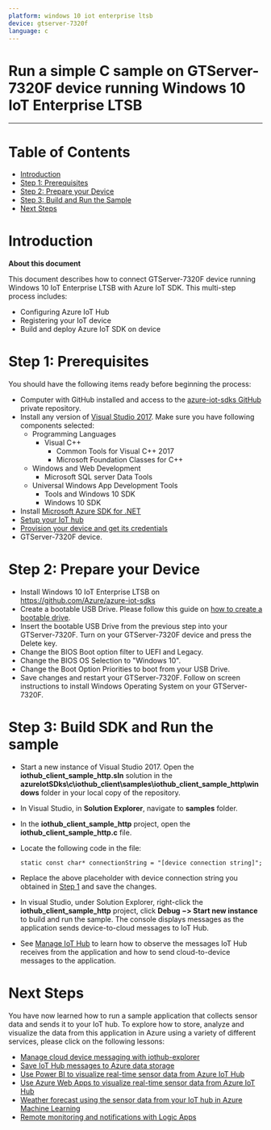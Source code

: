 ```yaml
---
platform: windows 10 iot enterprise ltsb
device: gtserver-7320f
language: c
---
```


Run a simple C sample on GTServer-7320F device running Windows 10 IoT Enterprise LTSB
===
---

# Table of Contents

-   [Introduction](#Introduction)
-   [Step 1: Prerequisites](#Prerequisites)
-   [Step 2: Prepare your Device](#PrepareDevice)
-   [Step 3: Build and Run the Sample](#Build)
-   [Next Steps](#NextSteps)

<a name="Introduction"></a>
# Introduction

**About this document**

This document describes how to connect GTServer-7320F device running Windows 10 IoT Enterprise LTSB with Azure IoT SDK. This multi-step process includes:
-   Configuring Azure IoT Hub
-   Registering your IoT device
-   Build and deploy Azure IoT SDK on device

<a name="Prerequisites"></a>
# Step 1: Prerequisites

You should have the following items ready before beginning the process:

-   Computer with GitHub installed and access to the [azure-iot-sdks GitHub](https://github.com/Azure/azure-iot-sdks) private repository.
-   Install any version of [Visual Studio 2017](https://www.visualstudio.com/downloads/download-visual-studio-vs.aspx). 
    Make sure you have following components selected:
    -   Programming Languages
        -   Visual C++
            -   Common Tools for Visual C++ 2017
            -   Microsoft Foundation Classes for C++
    -   Windows and Web Development
        -   Microsoft SQL server Data Tools
    -   Universal Windows App Development Tools
        -   Tools and Windows 10 SDK
        -   Windows 10 SDK
-   Install [Microsoft Azure SDK for .NET](http://www.microsoft.com/download/details.aspx?id=48178)
-   [Setup your IoT hub][lnk-setup-iot-hub]
-   [Provision your device and get its credentials][lnk-manage-iot-hub]
-   GTServer-7320F device.   

<a name="PrepareDevice"></a>
# Step 2: Prepare your Device
 
-   Install Windows 10 IoT Enterprise LTSB on <https://github.com/Azure/azure-iot-sdks>
-   Create a bootable USB Drive. Please follow this guide on [how to create a bootable drive](https://www.microsoft.com/en-us/download/windows-usb-dvd-download-tool).
-   Insert the bootable USB Drive from the previous step into your GTServer-7320F. Turn on your GTServer-7320F device and press the Delete key.
-   Change the BIOS Boot option filter to UEFI and Legacy.
-   Change the BIOS OS Selection to "Windows 10".
-   Change the Boot Option Priorities to boot from your USB Drive.
-   Save changes and restart your GTServer-7320F. Follow on screen instructions to install Windows Operating System on your GTServer-7320F.

<a name="Build"></a>
# Step 3: Build SDK and Run the sample

-   Start a new instance of Visual Studio 2017. Open the **iothub\_client\_sample\_http.sln** solution in the  **azureIotSDks\c\iothub\_client\samples\iothub\_client\_sample\_http\windows** folder in your local copy of the repository.
-   In Visual Studio, in **Solution Explorer**, navigate to **samples** folder.

-   In the **iothub\_client\_sample\_http** project, open the **iothub\_client\_sample\_http.c** file.

-   Locate the following code in the file:

        static const char* connectionString = "[device connection string]";

-   Replace the above placeholder with device connection string you obtained in [Step 1](#Step-1:-Prerequisites) and save the changes.

-   In visual Studio, under Solution Explorer, right-click the **iothub\_client\_sample\_http** project, click **Debug −> Start new instance** to build and run the sample. The console displays messages as the application sends device-to-cloud messages to IoT Hub.

-   See [Manage IoT Hub][lnk-manage-iot-hub] to learn how to observe the messages IoT Hub receives from the application and how to send cloud-to-device messages to the application.

<a name="NextSteps"></a>
# Next Steps

You have now learned how to run a sample application that collects sensor data and sends it to your IoT hub. To explore how to store, analyze and visualize the data from this application in Azure using a variety of different services, please click on the following lessons:

-   [Manage cloud device messaging with iothub-explorer]
-   [Save IoT Hub messages to Azure data storage]
-   [Use Power BI to visualize real-time sensor data from Azure IoT Hub]
-   [Use Azure Web Apps to visualize real-time sensor data from Azure IoT Hub]
-   [Weather forecast using the sensor data from your IoT hub in Azure Machine Learning]
-   [Remote monitoring and notifications with Logic Apps]   

[Manage cloud device messaging with iothub-explorer]: https://docs.microsoft.com/en-us/azure/iot-hub/iot-hub-explorer-cloud-device-messaging
[Save IoT Hub messages to Azure data storage]: https://docs.microsoft.com/en-us/azure/iot-hub/iot-hub-store-data-in-azure-table-storage
[Use Power BI to visualize real-time sensor data from Azure IoT Hub]: https://docs.microsoft.com/en-us/azure/iot-hub/iot-hub-live-data-visualization-in-power-bi
[Use Azure Web Apps to visualize real-time sensor data from Azure IoT Hub]: https://docs.microsoft.com/en-us/azure/iot-hub/iot-hub-live-data-visualization-in-web-apps
[Weather forecast using the sensor data from your IoT hub in Azure Machine Learning]: https://docs.microsoft.com/en-us/azure/iot-hub/iot-hub-weather-forecast-machine-learning
[Remote monitoring and notifications with Logic Apps]: https://docs.microsoft.com/en-us/azure/iot-hub/iot-hub-monitoring-notifications-with-azure-logic-apps
[setup-devbox-windows]: https://github.com/Azure/azure-iot-sdks/blob/master/c/doc/devbox_setup.md
[lnk-setup-iot-hub]: ../setup_iothub.md
[lnk-manage-iot-hub]: ../manage_iot_hub.md
